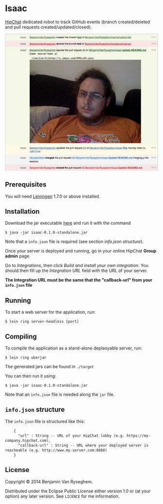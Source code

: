 # Isaac

[HipChat][1] dedicated robot to track GitHub events (branch created/deleted and pull requests created/updated/closed).

![screenshot](https://github.com/BenjaminVanRyseghem/isaac/blob/master/resources/Screenshot.png)

[1]: https://www.hipchat.com
## Prerequisites

You will need [Leiningen][2] 1.7.0 or above installed.

[2]: https://github.com/technomancy/leiningen

## Installation

Download the jar executable [here][3] and run it with the command

    $ java -jar isaac-0.1.0-standalone.jar
    
Note that a `info.json` file is required (see section *info.json structure*).

Once your server is deployed and running,
go in your online HipChat **Group admin** page.

Go to *Integrations*, then click *Build and install your own integration*.
You should then fill up the *Integration URL* field with the URL of your server.

**The Integration URL must be the same that the "callback-url" from your `info.json` file**

[3]: https://github.com/BenjaminVanRyseghem/isaac/raw/master/target/isaac-0.1.0-standalone.jar

## Running

To start a web server for the application, run:

    $ lein ring server-headless [port]

## Compiling

To compile the application as a stand-alone deplaoyable server, run:

    $ lein ring uberjar

The generated jars can be found in `./target`

You can then run it using:

    $ java -jar isaac-0.1.0-standalone.jar

Note that an `info.json` file is needed along the `jar` file.

## `info.json` structure

The `info.json` file is structured like this: 

		{
		  "url" : String -- URL of your HipChat lobby (e.g. https://my-company.hipchat.com),
		  "callback-url" : String -- URL where your deployed server is reacheable (e.g. http://www.my-server.com:8888)
		}

## License

Copyright © 2014 Benjamin Van Ryseghem.

Distributed under the Eclipse Public License either version 1.0 or (at your option) any later version.
See `LICENCE` for me information.
